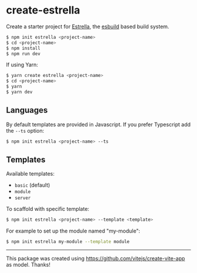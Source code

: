 # create-estrella

Create a starter project for [Estrella](https://github.com/rsms/estrella), the [esbuild](https://github.com/evanw/esbuild) based build system.

```bash
$ npm init estrella <project-name>
$ cd <project-name>
$ npm install
$ npm run dev
```

If using Yarn:

```bash
$ yarn create estrella <project-name>
$ cd <project-name>
$ yarn
$ yarn dev
```

## Languages

By default templates are provided in Javascript. If you prefer Typescript add the `--ts` option:

```bash
$ npm init estrella <project-name> --ts
```

## Templates

Available templates:

- `basic` (default)
- `module`
- `server`

To scaffold with specific template:

```bash
$ npm init estrella <project-name> --template <template>
```

For example to set up the module named "my-module":

```bash
$ npm init estrella my-module --template module
```

---

This package was created using <https://github.com/vitejs/create-vite-app> as model. Thanks!
